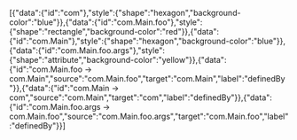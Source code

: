 [{"data":{"id":"com"},"style":{"shape":"hexagon","background-color":"blue"}},{"data":{"id":"com.Main.foo"},"style":{"shape":"rectangle","background-color":"red"}},{"data":{"id":"com.Main"},"style":{"shape":"hexagon","background-color":"blue"}},{"data":{"id":"com.Main.foo.args"},"style":{"shape":"attribute","background-color":"yellow"}},{"data":{"id":"com.Main.foo -> com.Main","source":"com.Main.foo","target":"com.Main","label":"definedBy"}},{"data":{"id":"com.Main -> com","source":"com.Main","target":"com","label":"definedBy"}},{"data":{"id":"com.Main.foo.args -> com.Main.foo","source":"com.Main.foo.args","target":"com.Main.foo","label":"definedBy"}}]